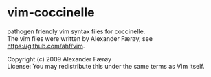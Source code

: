 vim-coccinelle
==============

pathogen friendly vim syntax files for coccinelle.  
The vim files were written by Alexander Færøy, see https://github.com/ahf/vim.

Copyright (c) 2009 Alexander Færøy  
License: You may redistribute this under the same terms as Vim itself.
